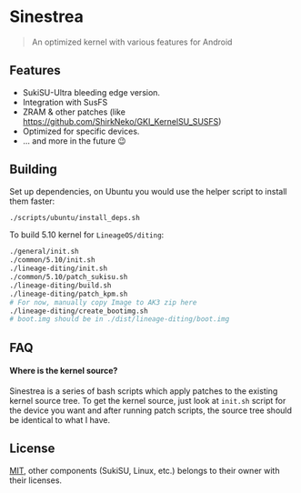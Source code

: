 # Sinestrea

> An optimized kernel with various features for Android

## Features

+ SukiSU-Ultra bleeding edge version.
+ Integration with SusFS 
+ ZRAM & other patches (like https://github.com/ShirkNeko/GKI_KernelSU_SUSFS)
+ Optimized for specific devices.
+ ... and more in the future :wink:

## Building

Set up dependencies, on Ubuntu you would use the helper script to install them faster:

```bash
./scripts/ubuntu/install_deps.sh
```

To build 5.10 kernel for `LineageOS/diting`:

```bash
./general/init.sh
./common/5.10/init.sh
./lineage-diting/init.sh
./common/5.10/patch_sukisu.sh
./lineage-diting/build.sh
./lineage-diting/patch_kpm.sh
# For now, manually copy Image to AK3 zip here 
./lineage-diting/create_bootimg.sh
# boot.img should be in ./dist/lineage-diting/boot.img
```

## FAQ

#### Where is the kernel source?

Sinestrea is a series of bash scripts which apply patches to the existing kernel source tree. To get the kernel source, just look at `init.sh` script for the device you want and after running patch scripts, the source tree should be identical to what I have.

## License

[MIT](./LICENSE), other components (SukiSU, Linux, etc.) belongs to their owner with their licenses.
